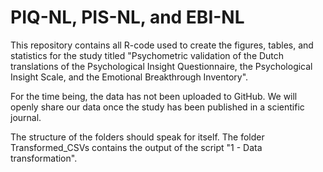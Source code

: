 # PIQ-NL, PIS-NL, and EBI-NL
 This repository contains all R-code used to create the figures, tables, and statistics for the study titled "Psychometric validation of the Dutch translations of the Psychological Insight Questionnaire, the Psychological Insight Scale, and the Emotional Breakthrough Inventory".


For the time being, the data has not been uploaded to GitHub. We will openly share our data once the study has been published in a scientific journal. 

The structure of the folders should speak for itself. The folder Transformed_CSVs contains the output of the script "1 - Data transformation". 